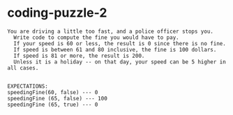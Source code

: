 # coding-puzzle-2

    You are driving a little too fast, and a police officer stops you. 
	  Write code to compute the fine you would have to pay. 
	  If your speed is 60 or less, the result is 0 since there is no fine. 
	  If speed is between 61 and 80 inclusive, the fine is 100 dollars. 
	  If speed is 81 or more, the result is 200. 
	  Unless it is a holiday -- on that day, your speed can be 5 higher in all cases.
	  
	 
	EXPECTATIONS:
	speedingFine(60, false) --- 0 
	speedingFine (65, false) --- 100
	speedingFine (65, true) --- 0
	 
